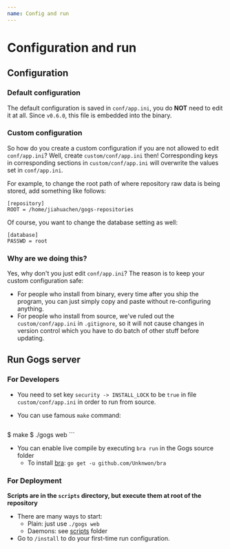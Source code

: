 ```yaml
---
name: Config and run
---
```


# Configuration and run

## Configuration

### Default configuration

The default configuration is saved in `conf/app.ini`, you do **NOT** need to edit it at all. Since `v0.6.0`, this file is embedded into the binary.

### Custom configuration

So how do you create a custom configuration if you are not allowed to edit `conf/app.ini`? Well, create `custom/conf/app.ini` then! Corresponding keys in corresponding sections in `custom/conf/app.ini` will overwrite the values set in `conf/app.ini`.

For example, to change the root path of where repository raw data is being stored, add something like follows:

```
[repository]
ROOT = /home/jiahuachen/gogs-repositories
```

Of course, you want to change the database setting as well:

```
[database]
PASSWD = root
```

### Why are we doing this?

Yes, why don't you just edit `conf/app.ini`? The reason is to keep your custom configuration safe:

- For people who install from binary, every time after you ship the program, you can just simply copy and paste without re-configuring anything.
- For people who install from source, we've ruled out the `custom/conf/app.ini` in `.gitignore`, so it will not cause changes in version control which you have to do batch of other stuff before updating.

## Run Gogs server

### For Developers

- You need to set key `security -> INSTALL_LOCK` to be `true` in file `custom/conf/app.ini` in order to run from source.
- You can use famous `make` command:

	```sh
$ make
$ ./gogs web
	```
	
- You can enable live compile by executing `bra run` in the Gogs source folder
	- To install [bra](https://github.com/Unknwon/bra): `go get -u github.com/Unknwon/bra`

### For Deployment

**Scripts are in the `scripts` directory, but execute them at root of the repository**

- There are many ways to start:
	- Plain: just use `./gogs web`
	- Daemons: see [scripts](https://github.com/gogits/gogs/tree/master/scripts) folder
- Go to `/install` to do your first-time run configuration.
